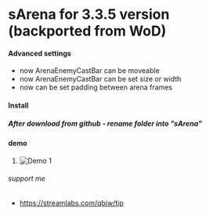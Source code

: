 # sArena for 3.3.5 version (backported from WoD)

#### Advanced settings
* now ArenaEnemyCastBar can be moveable
* now ArenaEnemyCastBar can be set size or width
* now can be set padding between arena frames

#### Install
##### After download from github - rename folder into "sArena"

#### demo
1. ![Demo 1](https://i.imgur.com/jJHLQ0j.jpg)

###### support me
* https://streamlabs.com/qbjw/tip
